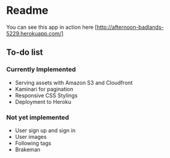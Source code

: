# Readme

You can see this app in action here [http://afternoon-badlands-5229.herokuapp.com/]

## To-do list

### Currently Implemented
+ Serving assets with Amazon S3 and Cloudfront
+ Kaminari for pagination
+ Responsive CSS Stylings
+ Deployment to Heroku

### Not yet implemented
+ User sign up and sign in
+ User images
+ Following tags
+ Brakeman